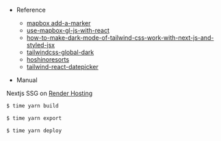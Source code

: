 - Reference

  - [mapbox add-a-marker](https://docs.mapbox.com/mapbox-gl-js/example/add-a-marker/)
  - [use-mapbox-gl-js-with-react](https://docs.mapbox.com/jp/help/tutorials/use-mapbox-gl-js-with-react/?size=n_10_n)
  - [how-to-make-dark-mode-of-tailwind-css-work-with-next-js-and-styled-jsx](https://stackoverflow.com/questions/68115888/how-to-make-dark-mode-of-tailwind-css-work-with-next-js-and-styled-jsx)
  - [tailwindcss-global-dark](https://github.com/bryanmylee/tailwindcss-global-dark)
  - [hoshinoresorts](https://www.hoshinoresorts.com/)
  - [tailwind-react-datepicker](https://github.com/msnegurski/tailwind-react-datepicker)

- Manual

Nextjs SSG on [Render Hosting](https://render.com/docs/redirects-rewrites)

```bash
$ time yarn build

$ time yarn export

$ time yarn deploy
```
